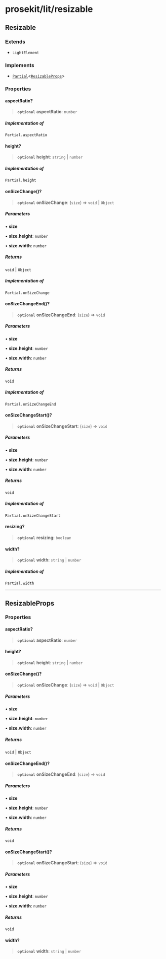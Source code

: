 # prosekit/lit/resizable

<a id="Resizable" name="Resizable"></a>

## Resizable

### Extends

- `LightElement`

### Implements

- [`Partial`](https://www.typescriptlang.org/docs/handbook/utility-types.html#partialtype)\<[`ResizableProps`](resizable.md#ResizableProps)\>

### Properties

<a id="aspectRatio" name="aspectRatio"></a>

#### aspectRatio?

> **`optional`** **aspectRatio**: `number`

##### Implementation of

`Partial.aspectRatio`

<a id="height" name="height"></a>

#### height?

> **`optional`** **height**: `string` \| `number`

##### Implementation of

`Partial.height`

<a id="onSizeChange" name="onSizeChange"></a>

#### onSizeChange()?

> **`optional`** **onSizeChange**: (`size`) => `void` \| `Object`

##### Parameters

• **size**

• **size\.height**: `number`

• **size\.width**: `number`

##### Returns

`void` \| `Object`

##### Implementation of

`Partial.onSizeChange`

<a id="onSizeChangeEnd" name="onSizeChangeEnd"></a>

#### onSizeChangeEnd()?

> **`optional`** **onSizeChangeEnd**: (`size`) => `void`

##### Parameters

• **size**

• **size\.height**: `number`

• **size\.width**: `number`

##### Returns

`void`

##### Implementation of

`Partial.onSizeChangeEnd`

<a id="onSizeChangeStart" name="onSizeChangeStart"></a>

#### onSizeChangeStart()?

> **`optional`** **onSizeChangeStart**: (`size`) => `void`

##### Parameters

• **size**

• **size\.height**: `number`

• **size\.width**: `number`

##### Returns

`void`

##### Implementation of

`Partial.onSizeChangeStart`

<a id="resizing" name="resizing"></a>

#### resizing?

> **`optional`** **resizing**: `boolean`

<a id="width" name="width"></a>

#### width?

> **`optional`** **width**: `string` \| `number`

##### Implementation of

`Partial.width`

***

<a id="ResizableProps" name="ResizableProps"></a>

## ResizableProps

### Properties

<a id="aspectRatio-1" name="aspectRatio-1"></a>

#### aspectRatio?

> **`optional`** **aspectRatio**: `number`

<a id="height-1" name="height-1"></a>

#### height?

> **`optional`** **height**: `string` \| `number`

<a id="onSizeChange-1" name="onSizeChange-1"></a>

#### onSizeChange()?

> **`optional`** **onSizeChange**: (`size`) => `void` \| `Object`

##### Parameters

• **size**

• **size\.height**: `number`

• **size\.width**: `number`

##### Returns

`void` \| `Object`

<a id="onSizeChangeEnd-1" name="onSizeChangeEnd-1"></a>

#### onSizeChangeEnd()?

> **`optional`** **onSizeChangeEnd**: (`size`) => `void`

##### Parameters

• **size**

• **size\.height**: `number`

• **size\.width**: `number`

##### Returns

`void`

<a id="onSizeChangeStart-1" name="onSizeChangeStart-1"></a>

#### onSizeChangeStart()?

> **`optional`** **onSizeChangeStart**: (`size`) => `void`

##### Parameters

• **size**

• **size\.height**: `number`

• **size\.width**: `number`

##### Returns

`void`

<a id="width-1" name="width-1"></a>

#### width?

> **`optional`** **width**: `string` \| `number`
